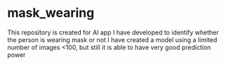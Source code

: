 # mask_wearing
This repository is created for AI app I have developed to identify whether the person is wearing mask or not
I have created a model using a limited number of images <100, but still it is able to have very good prediction power
